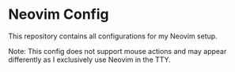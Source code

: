 # Neovim Config

This repository contains all configurations for my Neovim setup. 

Note: This config does not support mouse actions and may appear differently as I exclusively use Neovim in the TTY.
